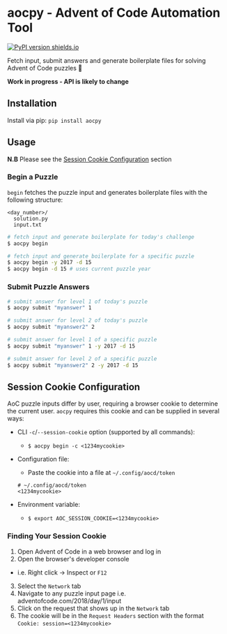 # aocpy - Advent of Code Automation Tool

[![PyPI version shields.io](https://img.shields.io/pypi/v/aocpy.svg)](https://pypi.python.org/pypi/aocpy/)

Fetch input, submit answers and generate boilerplate files for solving Advent of Code puzzles :christmas_tree:

**Work in progress - API is likely to change**

## Installation

Install via pip:
`pip install aocpy`

## Usage

**N.B** Please see the [Session Cookie Configuration](#session-cookie-configuration) section

### Begin a Puzzle

`begin` fetches the puzzle input and generates boilerplate files with the following structure:

```
<day_number>/
  solution.py
  input.txt
```

```bash
# fetch input and generate boilerplate for today's challenge
$ aocpy begin

# fetch input and generate boilerplate for a specific puzzle
$ aocpy begin -y 2017 -d 15
$ aocpy begin -d 15 # uses current puzzle year
```

### Submit Puzzle Answers

```bash
# submit answer for level 1 of today's puzzle
$ aocpy submit "myanswer" 1

# submit answer for level 2 of today's puzzle
$ aocpy submit "myanswer2" 2

# submit answer for level 1 of a specific puzzle
$ aocpy submit "myanswer" 1 -y 2017 -d 15

# submit answer for level 2 of a specific puzzle
$ aocpy submit "myanswer2" 2 -y 2017 -d 15
```

## Session Cookie Configuration

AoC puzzle inputs differ by user, requiring a browser cookie to determine the current user. `aocpy` requires this cookie and can be supplied in several ways:

- CLI `-c`/`--session-cookie` option (supported by all commands):
  - `$ aocpy begin -c <1234mycookie>`
- Configuration file:
  - Paste the cookie into a file at `~/.config/aocd/token`
  ```
  # ~/.config/aocd/token
  <1234mycookie>
  ```
- Environment variable:

  - `$ export AOC_SESSION_COOKIE=<1234mycookie>`

### Finding Your Session Cookie

1. Open Advent of Code in a web browser and log in
2. Open the browser's developer console

- i.e. Right click -> Inspect or `F12`

3. Select the `Network` tab
4. Navigate to any puzzle input page i.e. adventofcode.com/2018/day/1/input
5. Click on the request that shows up in the `Network` tab
6. The cookie will be in the `Request Headers` section with the format `Cookie: session=<1234mycookie>`

